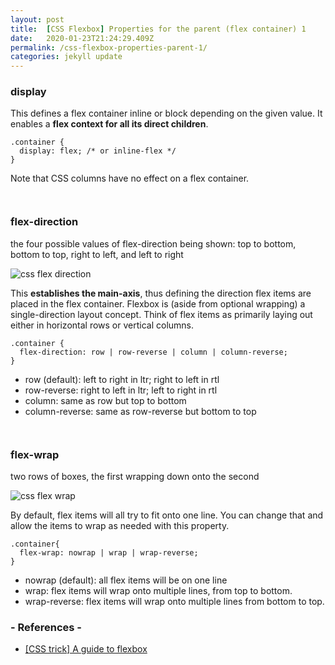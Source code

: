 ```yaml
---
layout: post
title:  [CSS Flexbox] Properties for the parent (flex container) 1
date:   2020-01-23T21:24:29.409Z
permalink: /css-flexbox-properties-parent-1/
categories: jekyll update
---
```

### display
This defines a flex container inline or block depending on the given value. It enables a **flex context for all its direct children**.

```
.container {
  display: flex; /* or inline-flex */
}
```

Note that CSS columns have no effect on a flex container.

``` ``` 
### flex-direction
the four possible values of flex-direction being shown: top to bottom, bottom to top, right to left, and left to right

![css flex direction](https://codersnack.com/assets/images/css-flex-direction.png)

This **establishes the main-axis**, thus defining the direction flex items are placed in the flex container. Flexbox is (aside from optional wrapping) a single-direction layout concept. Think of flex items as primarily laying out either in horizontal rows or vertical columns.

```
.container {
  flex-direction: row | row-reverse | column | column-reverse;
}
```

- row (default): left to right in ltr; right to left in rtl
- row-reverse: right to left in ltr; left to right in rtl
- column: same as row but top to bottom
- column-reverse: same as row-reverse but bottom to top

``` ``` 
### flex-wrap
two rows of boxes, the first wrapping down onto the second

![css flex wrap](https://codersnack.com/assets/images/css-flex-wrap.png)

By default, flex items will all try to fit onto one line. You can change that and allow the items to wrap as needed with this property.

```
.container{
  flex-wrap: nowrap | wrap | wrap-reverse;
}
```

- nowrap (default): all flex items will be on one line
- wrap: flex items will wrap onto multiple lines, from top to bottom.
- wrap-reverse: flex items will wrap onto multiple lines from bottom to top.


### - References -

- [[CSS trick] A guide to flexbox](https://css-tricks.com/snippets/css/a-guide-to-flexbox/)
